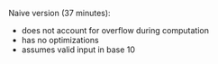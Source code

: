 Naive version (37 minutes):
- does not account for overflow during computation
- has no optimizations
- assumes valid input in base 10

